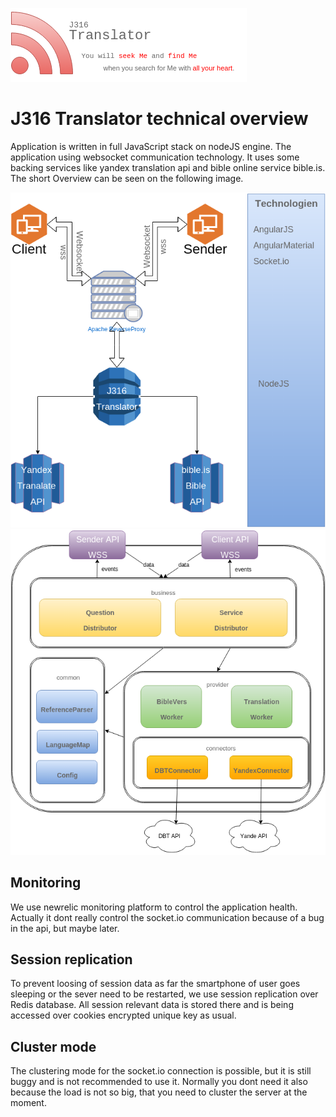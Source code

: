 ![J316 Translator](logo.png)
# J316 Translator technical overview


Application is written in full JavaScript stack on nodeJS engine. 
The application using websocket communication technology. 
It uses some backing services like yandex translation api and bible online service bible.is. The short Overview can be seen on the following image.

![J316 Translator](abstractArchitecture.png)
![J316 Translator](components.png)

## Monitoring
We use newrelic monitoring platform to control the application health. Actually it dont really control the socket.io communication because of a bug in the api, but maybe later.

## Session replication
To prevent loosing of session data as far the smartphone of user goes sleeping or the sever need to be restarted, we use session replication over 
Redis database. All session relevant data is stored there and is being accessed over cookies encrypted unique key as usual.

## Cluster mode
The clustering mode for the socket.io connection is possible, but it is still buggy and is not recommended to use it. 
Normally you dont need it also because the load is not so big, that you need to cluster the server at the moment. 